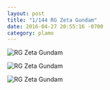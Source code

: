 ```yaml
---
layout: post
title: "1/144 RG Zeta Gundam"
date: 2016-04-27 20:55:16 -0700
category: plamo
---
```


![RG Zeta Gundam](http://i.imgur.com/52vhVPUh.jpg)

![RG Zeta Gundam](http://i.imgur.com/ZsLHszGh.jpg)

![RG Zeta Gundam](http://i.imgur.com/1XyMAzFh.jpg)


